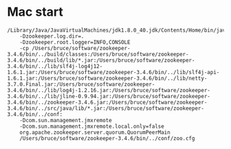 # Mac start


    /Library/Java/JavaVirtualMachines/jdk1.8.0_40.jdk/Contents/Home/bin/java
        -Dzookeeper.log.dir=.
        -Dzookeeper.root.logger=INFO,CONSOLE
        -cp /Users/bruce/software/zookeeper-3.4.6/bin/../build/classes:/Users/bruce/software/zookeeper-3.4.6/bin/../build/lib/*.jar:/Users/bruce/software/zookeeper-3.4.6/bin/../lib/slf4j-log4j12-1.6.1.jar:/Users/bruce/software/zookeeper-3.4.6/bin/../lib/slf4j-api-1.6.1.jar:/Users/bruce/software/zookeeper-3.4.6/bin/../lib/netty-3.7.0.Final.jar:/Users/bruce/software/zookeeper-3.4.6/bin/../lib/log4j-1.2.16.jar:/Users/bruce/software/zookeeper-3.4.6/bin/../lib/jline-0.9.94.jar:/Users/bruce/software/zookeeper-3.4.6/bin/../zookeeper-3.4.6.jar:/Users/bruce/software/zookeeper-3.4.6/bin/../src/java/lib/*.jar:/Users/bruce/software/zookeeper-3.4.6/bin/../conf:
        -Dcom.sun.management.jmxremote
        -Dcom.sun.management.jmxremote.local.only=false
        org.apache.zookeeper.server.quorum.QuorumPeerMain
        /Users/bruce/software/zookeeper-3.4.6/bin/../conf/zoo.cfg
